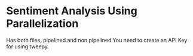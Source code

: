 # Sentiment Analysis Using Parallelization
Has both files, pipelined and non pipelined.You need to create an API Key for using tweepy.

